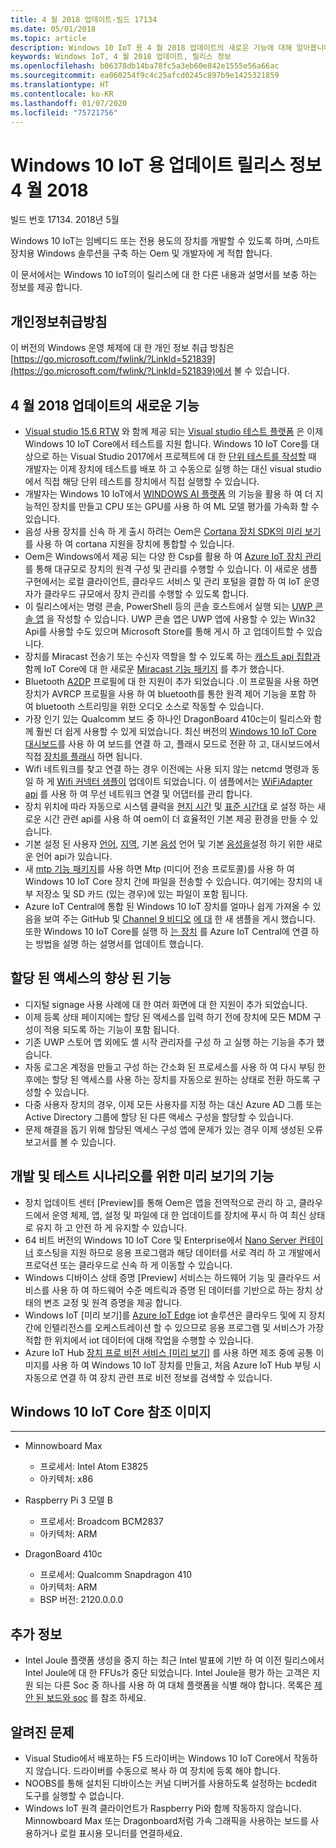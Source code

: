 ```yaml
---
title: 4 월 2018 업데이트-빌드 17134
ms.date: 05/01/2018
ms.topic: article
description: Windows 10 IoT 용 4 월 2018 업데이트의 새로운 기능에 대해 알아봅니다.
keywords: Windows IoT, 4 월 2018 업데이트, 릴리스 정보
ms.openlocfilehash: b06378db14ba78fc5a3eb60e842e1555e56a66ac
ms.sourcegitcommit: ea060254f9c4c25afcd0245c897b9e1425321859
ms.translationtype: HT
ms.contentlocale: ko-KR
ms.lasthandoff: 01/07/2020
ms.locfileid: "75721756"
---
```

# <a name="april-2018-update-release-notes-for-windows-10-iot"></a>Windows 10 IoT 용 업데이트 릴리스 정보 4 월 2018
빌드 번호 17134. 2018년 5월

Windows 10 IoT는 임베디드 또는 전용 용도의 장치를 개발할 수 있도록 하며, 스마트 장치용 Windows 솔루션을 구축 하는 Oem 및 개발자에 게 적합 합니다.

이 문서에서는 Windows 10 IoT의이 릴리스에 대 한 다른 내용과 설명서를 보충 하는 정보를 제공 합니다.

## <a name="privacy-statement"></a>개인정보취급방침

이 버전의 Windows 운영 체제에 대 한 개인 정보 취급 방침은 [https://go.microsoft.com/fwlink/?LinkId=521839](https://go.microsoft.com/fwlink/?LinkId=521839)에서 볼 수 있습니다.

## <a name="whats-new-in-april-2018-update"></a>4 월 2018 업데이트의 새로운 기능
* [Visual studio 15.6 RTW](https://docs.microsoft.com/visualstudio/releasenotes/vs2017-relnotes#Win10_IoT_Core_Testing_Support) 와 함께 제공 되는 [Visual studio 테스트 플랫폼](https://blogs.msdn.microsoft.com/devops/2017/02/12/evolving-the-visual-studio-test-platform-part-4-together-in-the-open/) 은 이제 Windows 10 IoT Core에서 테스트를 지원 합니다. Windows 10 IoT Core를 대상으로 하는 Visual Studio 2017에서 프로젝트에 대 한 [단위 테스트를 작성할](https://blogs.msdn.microsoft.com/devops/2018/03/07/devops-for-iot-with-win10-iot-core-uwp-and-vsts/) 때 개발자는 이제 장치에 테스트를 배포 하 고 수동으로 실행 하는 대신 visual studio에서 직접 해당 단위 테스트를 장치에서 직접 실행할 수 있습니다.
* 개발자는 Windows 10 IoT에서 [WINDOWS AI 플랫폼](https://blogs.windows.com/buildingapps/2018/03/07/ai-platform-windows-developers/) 의 기능을 활용 하 여 더 지능적인 장치를 만들고 CPU 또는 GPU를 사용 하 여 ML 모델 평가를 가속화 할 수 있습니다.
* 음성 사용 장치를 신속 하 게 출시 하려는 Oem은 [Cortana 장치 SDK의 미리 보기](https://www.aka.ms/cortanadevices)를 사용 하 여 cortana 지원을 장치에 통합할 수 있습니다.
* Oem은 Windows에서 제공 되는 다양 한 Csp를 활용 하 여 [Azure IoT 장치 관리](https://github.com/ms-iot/iot-core-azure-dm-client)를 통해 대규모로 장치의 원격 구성 및 관리를 수행할 수 있습니다. 이 새로운 샘플 구현에서는 로컬 클라이언트, 클라우드 서비스 및 관리 포털을 결합 하 여 IoT 운영자가 클라우드 규모에서 장치 관리를 수행할 수 있도록 합니다.
* 이 릴리스에서는 명령 콘솔, PowerShell 등의 콘솔 호스트에서 실행 되는 [UWP 콘솔 앱](https://docs.microsoft.com/windows/uwp/launch-resume/console-uwp) 을 작성할 수 있습니다. UWP 콘솔 앱은 UWP 앱에 사용할 수 있는 Win32 Api를 사용할 수도 있으며 Microsoft Store를 통해 게시 하 고 업데이트할 수 있습니다.
* 장치를 Miracast 전송기 또는 수신자 역할을 할 수 있도록 하는 [캐스트 api 집합과](https://github.com/Microsoft/Windows-universal-samples/tree/master/Samples/BasicMediaCasting) 함께 IoT Core에 대 한 새로운 [Miracast 기능 패키지](https://docs.microsoft.com/windows/iot-core/connect-your-device/miracast) 를 추가 했습니다.
* Bluetooth [A2DP](https://docs.microsoft.com/windows/iot-core/connect-your-device/bluetooth) 프로필에 대 한 지원이 추가 되었습니다 .이 프로필을 사용 하면 장치가 AVRCP 프로필을 사용 하 여 bluetooth를 통한 원격 제어 기능을 포함 하 여 bluetooth 스트리밍을 위한 오디오 소스로 작동할 수 있습니다.
* 가장 인기 있는 Qualcomm 보드 중 하나인 DragonBoard 410c는이 릴리스와 함께 훨씬 더 쉽게 사용할 수 있게 되었습니다. 최신 버전의 [Windows 10 IoT Core 대시보드](https://docs.microsoft.com/windows/iot-core/connect-your-device/iotdashboard)를 사용 하 여 보드를 연결 하 고, 플래시 모드로 전환 하 고, 대시보드에서 직접 [장치를 플래시](https://developer.microsoft.com/en-us/windows/iot/getstarted/prototype/setupdevice) 하면 됩니다.
* Wifi 네트워크를 찾고 연결 하는 경우 이전에는 사용 되지 않는 netcmd 명령과 동일 하 게 [Wifi 커넥터 샘플이](https://github.com/Microsoft/Windows-iotcore-samples/blob/develop/Samples/WiFiConnector/CS) 업데이트 되었습니다. 이 샘플에서는 [WiFiAdapter api](https://docs.microsoft.com/uwp/api/Windows.Devices.WiFi.WiFiAdapter) 를 사용 하 여 무선 네트워크 연결 및 어댑터를 관리 합니다.
* 장치 위치에 따라 자동으로 시스템 클럭을 [현지 시간](https://docs.microsoft.com/uwp/api/windows.system.datetimesettings.setsystemdatetime) 및 [표준 시간대](https://docs.microsoft.com/uwp/api/windows.system.timezonesettings.autoupdatetimezoneasync#Windows_System_TimeZoneSettings_AutoUpdateTimeZoneAsync_Windows_Foundation_TimeSpan_) 로 설정 하는 새로운 시간 관련 api를 사용 하 여 oem이 더 효율적인 기본 제공 환경을 만들 수 있습니다.
* 기본 설정 된 사용자 [언어](https://docs.microsoft.com/uwp/api/windows.system.userprofile.globalizationpreferences.trysetlanguages#Windows_System_UserProfile_GlobalizationPreferences_TrySetLanguages_Windows_Foundation_Collections_IIterable_System_String__), [지역](https://docs.microsoft.com/uwp/api/windows.system.userprofile.globalizationpreferences.trysethomegeographicregion#Windows_System_UserProfile_GlobalizationPreferences_TrySetHomeGeographicRegion_System_String_), 기본 [음성](https://docs.microsoft.com/uwp/api/windows.media.speechrecognition.speechrecognizer.trysetsystemspeechlanguageasync) 언어 및 기본 [음성을](https://docs.microsoft.com/uwp/api/windows.media.speechsynthesis.speechsynthesizer.trysetdefaultvoiceasync)설정 하기 위한 새로운 언어 api가 있습니다.
* 새 [mtp 기능 패키지](https://github.com/PawelWMS/windows-iotcore-docs/blob/MTP_Optional_Feature_Instructions/windows-iotcore/connect-your-device/MTP.md)를 사용 하면 Mtp (미디어 전송 프로토콜)를 사용 하 여 Windows 10 IoT Core 장치 간에 파일을 전송할 수 있습니다. 여기에는 장치의 내부 저장소 및 SD 카드 (있는 경우)에 있는 파일이 포함 됩니다.
* Azure IoT Central에 통합 된 Windows 10 IoT 장치를 얼마나 쉽게 가져올 수 있음을 보여 주는 GitHub 및 [Channel 9 비디오](https://channel9.msdn.com/Shows/Internet-of-Things-Show/Connecting-Windows-IoT-Devices-To-IoT-Central) [에 대](https://github.com/Microsoft/Windows-iotcore-samples/tree/develop/Samples/Azure/IoTHubClients) 한 새 샘플을 게시 했습니다. 또한 Windows 10 IoT Core를 실행 하 [는 장치](https://docs.microsoft.com/azure/iot-central/howto-connect-windowsiotcore) 를 Azure IoT Central에 연결 하는 방법을 설명 하는 설명서를 업데이트 했습니다.

## <a name="improvements-in-assigned-access"></a>할당 된 액세스의 향상 된 기능
* 디지털 signage 사용 사례에 대 한 여러 화면에 대 한 지원이 추가 되었습니다.
* 이제 등록 상태 페이지에는 할당 된 액세스를 입력 하기 전에 장치에 모든 MDM 구성이 적용 되도록 하는 기능이 포함 됩니다.
* 기존 UWP 스토어 앱 외에도 셸 시작 관리자를 구성 하 고 실행 하는 기능을 추가 했습니다.
* 자동 로그온 계정을 만들고 구성 하는 간소화 된 프로세스를 사용 하 여 다시 부팅 한 후에는 할당 된 액세스를 사용 하는 장치를 자동으로 원하는 상태로 전환 하도록 구성할 수 있습니다.
* 다중 사용자 장치의 경우, 이제 모든 사용자를 지정 하는 대신 Azure AD 그룹 또는 Active Directory 그룹에 할당 된 다른 액세스 구성을 할당할 수 있습니다.
* 문제 해결을 돕기 위해 할당된 액세스 구성 앱에 문제가 있는 경우 이제 생성된 오류 보고서를 볼 수 있습니다.

## <a name="features-in-preview-for-dev-and-test-scenarios"></a>개발 및 테스트 시나리오를 위한 미리 보기의 기능
* 장치 업데이트 센터 [Preview]를 통해 Oem은 앱을 전역적으로 관리 하 고, 클라우드에서 운영 체제, 앱, 설정 및 파일에 대 한 업데이트를 장치에 푸시 하 여 최신 상태로 유지 하 고 안전 하 게 유지할 수 있습니다.
* 64 비트 버전의 Windows 10 IoT Core 및 Enterprise에서 [Nano Server 컨테이너](https://docs.microsoft.com/virtualization/windowscontainers/about/index) 호스팅을 지원 하므로 응용 프로그램과 해당 데이터를 서로 격리 하 고 개발에서 프로덕션 또는 클라우드로 신속 하 게 이동할 수 있습니다.
* Windows 디바이스 상태 증명 [Preview] 서비스는 하드웨어 기능 및 클라우드 서비스를 사용 하 여 하드웨어 수준 메트릭과 증명 된 데이터를 기반으로 하는 장치 상태의 변조 교정 및 원격 증명을 제공 합니다.
* Windows IoT [미리 보기]를 [Azure IoT Edge](https://azure.microsoft.com/campaigns/iot-edge/) iot 솔루션은 클라우드 및에 지 장치 간에 인텔리전스를 오케스트레이션 할 수 있으므로 응용 프로그램 및 서비스가 가장 적합 한 위치에서 iot 데이터에 대해 작업을 수행할 수 있습니다.
* Azure IoT Hub [장치 프로 비전 서비스 [미리 보기]](https://blogs.windows.com/buildingapps/2017/10/05/windows-10-iot-enables-complete-iot-lifecycle/) 를 사용 하면 제조 중에 공통 이미지를 사용 하 여 Windows 10 IoT 장치를 만들고, 처음 Azure IoT Hub 부팅 시 자동으로 연결 하 여 장치 관련 프로 비전 정보를 검색할 수 있습니다.

## <a name="windows-10-iot-core-reference-images"></a>Windows 10 IoT Core 참조 이미지
___ 
* Minnowboard Max
  * 프로세서: Intel Atom E3825
  * 아키텍처: x86

* Raspberry Pi 3 모델 B
  * 프로세서: Broadcom BCM2837
  * 아키텍처: ARM

* DragonBoard 410c
  * 프로세서: Qualcomm Snapdragon 410
  * 아키텍처: ARM
  * BSP 버전: 2120.0.0.0

## <a name="additional-information"></a>추가 정보
* Intel Joule 플랫폼 생성을 중지 하는 최근 Intel 발표에 기반 하 여 이전 릴리스에서 Intel Joule에 대 한 FFUs가 중단 되었습니다. Intel Joule을 평가 하는 고객은 지원 되는 다른 Soc 중 하나를 사용 하 여 대체 플랫폼을 식별 해야 합니다. 목록은 [제안 된 보드와 soc](https://docs.microsoft.com/windows/iot-core/learn-about-hardware/suggestedboards) 를 참조 하세요.

## <a name="known-issues"></a>알려진 문제
* Visual Studio에서 배포하는 F5 드라이버는 Windows 10 IoT Core에서 작동하지 않습니다. 드라이버를 수동으로 복사 하 여 장치에 등록 해야 합니다.
* NOOBS를 통해 설치된 디바이스는 커널 디버거를 사용하도록 설정하는 bcdedit 도구를 실행할 수 없습니다.
* Windows IoT 원격 클라이언트가 Raspberry Pi와 함께 작동하지 않습니다. Minnowboard Max 또는 Dragonboard처럼 가속 그래픽을 사용하는 보드를 사용하거나 로컬 표시용 모니터를 연결하세요.
